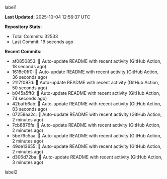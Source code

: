 
label1 
<!-- ACTIVITY_START -->
**Last Updated:** 2025-10-04 12:56:37 UTC

**Repository Stats:**
- Total Commits: 32533
- Last Commit: 19 seconds ago

**Recent Commits:**
- af0850853: 🤖 Auto-update README with recent activity (GitHub Action, 18 seconds ago)
- 1618c0ff0: 🤖 Auto-update README with recent activity (GitHub Action, 36 seconds ago)
- 2117f097d: 🤖 Auto-update README with recent activity (GitHub Action, 50 seconds ago)
- b045a5ff0: 🤖 Auto-update README with recent activity (GitHub Action, 74 seconds ago)
- 42bafb6ab: 🤖 Auto-update README with recent activity (GitHub Action, 83 seconds ago)
- 07259aa2c: 🤖 Auto-update README with recent activity (GitHub Action, 2 minutes ago)
- 7cb8876fa: 🤖 Auto-update README with recent activity (GitHub Action, 2 minutes ago)
- 5be79c5aa: 🤖 Auto-update README with recent activity (GitHub Action, 2 minutes ago)
- 49de13655: 🤖 Auto-update README with recent activity (GitHub Action, 2 minutes ago)
- d306d72ba: 🤖 Auto-update README with recent activity (GitHub Action, 3 minutes ago)
<!-- ACTIVITY_END -->

label2
